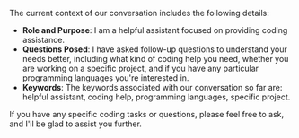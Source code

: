 The current context of our conversation includes the following details:

- **Role and Purpose**: I am a helpful assistant focused on providing coding assistance.
- **Questions Posed**: I have asked follow-up questions to understand your needs better, including what kind of coding help you need, whether you are working on a specific project, and if you have any particular programming languages you're interested in.
- **Keywords**: The keywords associated with our conversation so far are: helpful assistant, coding help, programming languages, specific project.

If you have any specific coding tasks or questions, please feel free to ask, and I'll be glad to assist you further.


